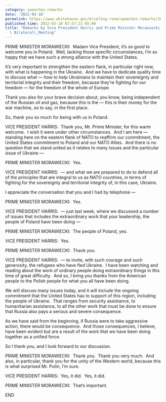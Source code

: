 ```yaml
---
category: speeches-remarks
date: '2022-03-10'
permalink: https://www.whitehouse.gov/briefing-room/speeches-remarks/2022/03/10/remarks-by-vice-president-harris-and-prime-minister-morawiecki-of-poland-before-bilateral-meeting/
published_time: 2022-03-10 07:57:21-05:00
title: "Remarks by Vice President Harris and Prime Minister Morawiecki of Poland Before\
  \ Bilateral\_Meeting"
---
```

 
PRIME MINISTER MORAWIECKI:  Madam Vice President, it’s so good to
welcome you in Poland.  Well, lacking those specific circumstances, I’m
so happy that we have such a strong alliance with the United States.   
  
It’s very important to strengthen the eastern flank, in particular right
now, with what is happening in the Ukraine.  And we have to dedicate
quality time to discuss what — how to help Ukrainians to maintain their
sovereignty and territorial integrity and their freedom, because they’re
fighting for our freedom — for the freedom of the whole of Europe.  
  
Thank you also for your brave decision about, you know, being
independent of the Russian oil and gas, because this is the — this is
their money for the war machine, so to say, in the first place.   
  
So, thank you so much for being with us in Poland.   
  
VICE PRESIDENT HARRIS:  Thank you, Mr. Prime Minister, for this warm
welcome.  I wish it were under other circumstances.  And I am here —
standing here on the eastern flank of NATO to reaffirm our commitment,
the United States commitment to Poland and our NATO Allies.  And there
is no question that we stand united as it relates to many issues and the
particular issue of Ukraine —  
  
PRIME MINISTER MORAWIECKI:  Yes.  
  
VICE PRESIDENT HARRIS:  — and what we are prepared to do to defend all
of the principles that are integral to us as NATO countries, in terms of
fighting for the sovereignty and territorial integrity of, in this case,
Ukraine.   
  
I appreciate the conversation that you and I had by telephone —  
  
PRIME MINISTER MORAWIECKI:  Yes.  
  
VICE PRESIDENT HARRIS:  — just last week, where we discussed a number of
issues that includes the extraordinary work that your leadership, the
people of Poland have been doing —  
  
PRIME MINISTER MORAWIECKI:  The people of Poland, yes.  
  
VICE PRESIDENT HARRIS:  Yes.  
  
PRIME MINISTER MORAWIECKI:  Thank you.  
  
VICE PRESIDENT HARRIS:  — to invite, with such courage and such
generosity, the refugees who have fled Ukraine.  I have been watching
and reading about the work of ordinary people doing extraordinary things
in this time of great difficulty.  And so, I bring you thanks from the
American people to the Polish people for what you all have been doing.  
  
We will discuss many issues today, and it will include the ongoing
commitment that the United States has to support of this region,
including the people of Ukraine.  That ranges from security assistance,
to humanitarian assistance, to all the other work that must be done to
ensure that Russia also pays a serious and severe consequence.  
  
As we have said from the beginning, if Russia were to take aggressive
action, there would be consequence.  And those consequences, I believe,
have been evident but are a result of the work that we have been doing
together as a unified force.   
  
So I thank you, and I look forward to our discussion.  
  
PRIME MINISTER MORAWIECKI:  Thank you.  Thank you very much.  And also,
in particular, thank you for the unity of the Western world, because
this is what surprised Mr. Putin, I’m sure.  
  
VICE PRESIDENT HARRIS:  Yes, it did.  Yes, it did.   
  
PRIME MINISTER MORAWIECKI:  That’s important.   
  
END  
